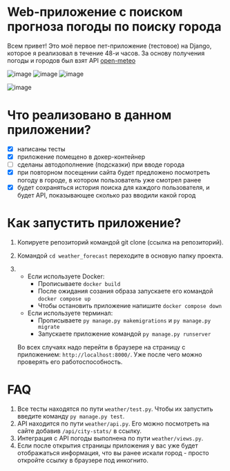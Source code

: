 # Web-приложение с поиском прогноза погоды по поиску города

Всем привет! Это моё первое пет-приложение (тестовое) на Django, которое я реализовал в течение 48-и часов. За основу получения погоды и городов был взят API [open-meteo](https://open-meteo.com/)


![image](https://github.com/user-attachments/assets/604d3581-dc6a-4366-b365-51d26b5b6643)
![image](https://github.com/user-attachments/assets/9b01824f-5041-43b8-97b7-e3bed9ed5f38)
![image](https://github.com/user-attachments/assets/6db96bec-4e21-44ad-a67b-b2d23ee1d112)

![image](https://github.com/user-attachments/assets/f158b256-ad55-4598-b0ac-0cbeccbefee3)


# Что реализовано в данном приложении?

- [x] написаны тесты
- [x] приложение помещено в докер-контейнер
- [ ] сделаны автодополнение (подсказки) при вводе города
- [x] при повторном посещении сайта будет предложено посмотреть погоду в городе, в котором пользователь уже смотрел ранее
- [x] будет сохраняться история поиска для каждого пользователя, и будет API, показывающее сколько раз вводили какой город

# Как запустить приложение?

1. Копируете репозиторий командой git clone (ссылка на репозиторий).
2. Командой `cd weather_forecast` переходите в основую папку проекта.
3. 
    - Если используете Docker:
        - Прописываете `docker build`
        - После ожидания созания образа запускаете его командой `docker compose up`
        - Чтобы остановить приложение напишите `docker compose down`
    - Если используете терминал:
        - Прописываете `py manage.py makemigrations` и `py manage.py migrate`
        - Запускаете приложение командой `py manage.py runserver`
    
    Во всех случаях надо перейти в браузере на страницу с приложением: `http://localhost:8000/`. Уже после чего можно проверять его работоспособность.

# FAQ

1. Все тесты находятся по пути `weather/test.py`. Чтобы их запустить введите команду `py manage.py test`.
2. API находится по пути `weather/api.py`. Его можно посмотреть на сайте добавив `/api/city-stats/` в ссылку.
3. Интеграция с API погоды выполнена по пути `weather/views.py`.
4. Если после открытия страницы приложения у вас уже будет отображаться информация, что вы ранее искали город - просто откройте ссылку в браузере под инкогнито.
